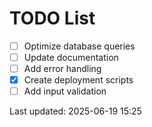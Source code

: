 # TODO List

- [ ] Optimize database queries
- [ ] Update documentation
- [ ] Add error handling
- [x] Create deployment scripts
- [ ] Add input validation

Last updated: 2025-06-19 15:25
